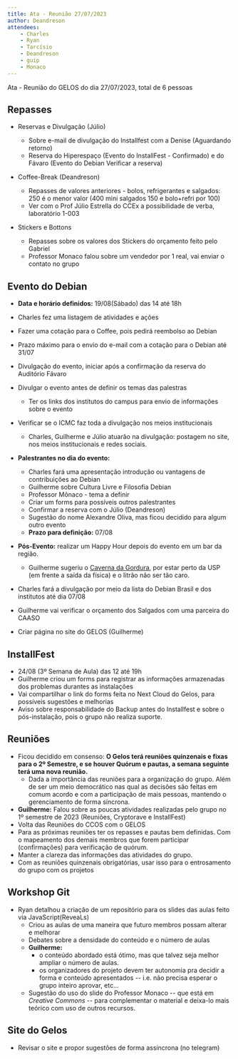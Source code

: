 ```yaml
---
title: Ata - Reunião 27/07/2023
author: Deandreson
attendees:
    - Charles
    - Ryan
    - Tarcísio
    - Deandreson
    - guip
    - Monaco
---
```


Ata - Reunião do GELOS do dia 27/07/2023, total de 6 pessoas

## Repasses
- Reservas e Divulgação (Júlio)
    - Sobre e-mail de divulgação do Installfest com a Denise (Aguardando retorno)
    - Reserva do Hiperespaço (Evento do InstallFest - Confirmado) e do Fávaro (Evento do Debian Verificar a reserva)

- Coffee-Break (Deandreson)
    - Repasses de valores anteriores - bolos, refrigerantes e salgados: 250 é o menor valor (400 mini salgados 150 e bolo+refri por 100)
    - Ver com o Prof Júlio Estrella do CCEx a possibilidade de verba, laboratório 1-003

- Stickers e Bottons
    - Repasses sobre os valores dos Stickers do orçamento feito pelo Gabriel
    - Professor Monaco falou sobre um vendedor por 1 real, vai enviar o contato no grupo

## Evento do Debian
- **Data e horário definidos:** 19/08(Sábado) das 14 até 18h
- Charles fez uma listagem de atividades e ações
- Fazer uma cotação para o Coffee, pois pedirá reembolso ao Debian
- Prazo máximo para o envio do e-mail com a cotação para o Debian até 31/07
- Divulgação do evento, iniciar após a confirmação da reserva do Auditório Fávaro
- Divulgar o evento antes de definir os temas das palestras
    - Ter os links dos institutos do campus para envio de informações sobre o evento
- Verificar se o ICMC faz toda a divulgação nos meios institucionais
    - Charles, Guilherme e Júlio atuarão na divulgação: postagem no site, nos meios institucionais e redes sociais.
- **Palestrantes no dia do evento:**
    - Charles fará uma apresentação introdução ou vantagens de contribuições ao Debian
    - Guilherme sobre Cultura Livre e Filosofia Debian
    - Professor Mônaco - tema a definir
    - Criar um forms para possíveis outros palestrantes
    - Confirmar a reserva com o Júlio (Deandreson)
    - Sugestão do nome Alexandre Oliva, mas ficou decidido para algum outro evento
    - **Prazo para definição:** 07/08

- **Pós-Evento:** realizar um Happy Hour depois do evento em um bar da região.
    - Guilherme sugeriu o [Caverna da Gordura](https://goo.gl/maps/7tmKC5FQhvMfZ5FZ8), por estar perto da USP (em frente a saída da física) e o litrão não ser tão caro.

- Charles fará a divulgação por meio da lista do Debian Brasil e dos institutos até dia 07/08
- Guilherme vai verificar o orçamento dos Salgados com uma parceira do CAASO
- Criar página no site do GELOS (Guilherme)

## InstallFest
- 24/08 (3º Semana de Aula) das 12 até 19h
- Guilherme criou um forms para registrar as informações armazenadas dos problemas durantes as instalações
- Vai compartilhar o link do forms feita no Next Cloud do Gelos, para possíveis sugestões e melhorias
- Aviso sobre responsabilidade do Backup antes do Installfest e sobre o pós-instalação, pois o grupo não realiza suporte.

## Reuniões
- Ficou decidido em consenso: **O Gelos terá reuniões quinzenais e fixas para o 2º Semestre, e se houver Quórum e pautas, a semana seguinte terá uma nova reunião.**
    - Dada a importância das reuniões para a organização do grupo. Além de ser um meio democrático nas qual as decisões são feitas em comum acordo e com a participação de mais pessoas, mantendo o gerenciamento de forma síncrona.
- **Guilherme:** Falou sobre as poucas atividades realizadas pelo grupo no 1º semestre de 2023 (Reuniões, Cryptorave e InstallFest)
- Volta das Reuniões do CCOS com o GELOS
- Para as próximas reuniões ter os repasses e pautas bem definidas. Com o mapeamento dos demais membros que forem participar (confirmações) para verificação de quórum.
 - Manter a clareza das informações das atividades do grupo.
 - Com as reuniões quinzenais obrigatórias, usar isso para o entrosamento do grupo com os projetos

## Workshop Git
- Ryan detalhou a criação de um repositório para os slides das aulas feito via JavaScript(ReveaLs)
    - Criou as aulas de uma maneira que futuro membros possam alterar e melhorar
    - Debates sobre a densidade do conteúdo e o número de aulas
    - **Guilherme:**
        - o conteúdo abordado está ótimo, mas que talvez seja melhor ampliar o número de aulas.
        - os organizadores do projeto devem ter autonomia pra decidir a forma e conteúdo apresentados -- i.e. não precisa esperar o grupo inteiro aprovar, etc...
    - Sugestão do uso do slide do Professor Monaco -- que está em *Creative Commons* -- para complementar o material e deixa-lo mais teórico com uso de outros recursos.


## Site do Gelos
- Revisar o site e propor sugestões de forma assíncrona (no telegram)
